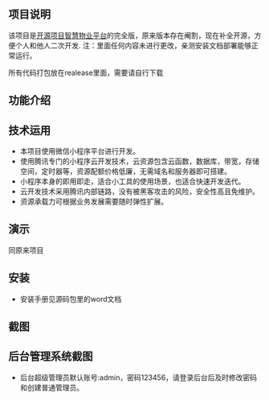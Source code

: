 ## 项目说明

该项目是[开源项目智慧物业平台](https://github.com/newboys111/njucard)的完全版，原来版本存在阉割，现在补全开源，方便个人和他人二次开发.
注：里面任何内容未进行更改，亲测安装文档部署能够正常运行。

所有代码打包放在realease里面，需要请自行下载
## 功能介绍 

 


## 技术运用
- 本项目使用微信小程序平台进行开发。
- 使用腾讯专门的小程序云开发技术，云资源包含云函数，数据库，带宽，存储空间，定时器等，资源配额价格低廉，无需域名和服务器即可搭建。
- 小程序本身的即用即走，适合小工具的使用场景，也适合快速开发迭代。
- 云开发技术采用腾讯内部链路，没有被黑客攻击的风险，安全性高且免维护。
- 资源承载力可根据业务发展需要随时弹性扩展。  



## 演示 

同原来项目
## 安装

- 安装手册见源码包里的word文档




## 截图
 

## 后台管理系统截图 
- 后台超级管理员默认账号:admin，密码123456，请登录后台后及时修改密码和创建普通管理员。
